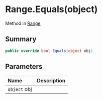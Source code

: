 # Range.Equals(object)

Method in [Range](/docs/api/csharp/yarn.compiler.range.md)

## Summary



```csharp
public override bool Equals(object obj)
```

## Parameters

|Name|Description|
|:---|:---|
|`object` obj||

